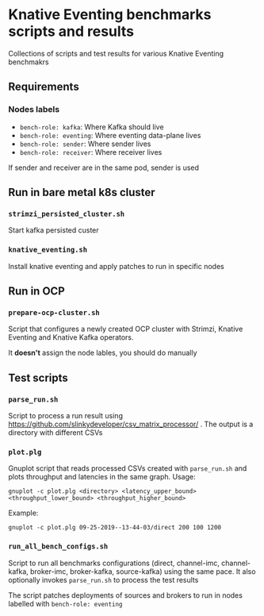 # Knative Eventing benchmarks scripts and results

Collections of scripts and test results for various Knative Eventing benchmakrs

## Requirements

### Nodes labels

- `bench-role: kafka`: Where Kafka should live
- `bench-role: eventing`: Where eventing data-plane lives
- `bench-role: sender`: Where sender lives
- `bench-role: receiver`: Where receiver lives

If sender and receiver are in the same pod, sender is used 

## Run in bare metal k8s cluster

### `strimzi_persisted_cluster.sh`

Start kafka persisted custer

### `knative_eventing.sh`

Install knative eventing and apply patches to run in specific nodes

## Run in OCP

### `prepare-ocp-cluster.sh`

Script that configures a newly created OCP cluster with Strimzi, Knative Eventing and Knative Kafka operators.

It **doesn't** assign the node lables, you should do manually

## Test scripts

### `parse_run.sh`

Script to process a run result using https://github.com/slinkydeveloper/csv_matrix_processor/ . The output is a directory with different CSVs

### `plot.plg`

Gnuplot script that reads processed CSVs created with `parse_run.sh` and plots throughput and latencies in the same graph. Usage:

```
gnuplot -c plot.plg <directory> <latency_upper_bound> <throughput_lower_bound> <throughput_higher_bound>
```

Example:

```
gnuplot -c plot.plg 09-25-2019--13-44-03/direct 200 100 1200
```

### `run_all_bench_configs.sh`

Script to run all benchmarks configurations (direct, channel-imc, channel-kafka, broker-imc, broker-kafka, source-kafka) using the same pace.
It also optionally invokes `parse_run.sh` to process the test results

The script patches deployments of sources and brokers to run in nodes labelled with `bench-role: eventing`
